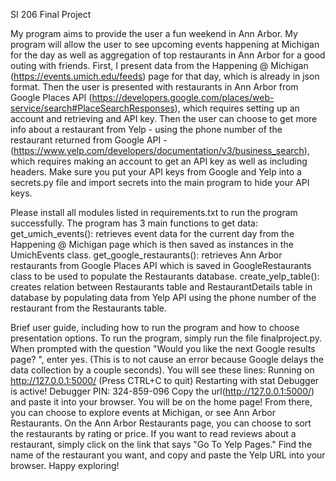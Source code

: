 SI 206 Final Project

My program aims to provide the user a fun weekend in Ann Arbor. My program will allow the user to see upcoming events happening at Michigan for the day as well as aggregation of top restaurants in Ann Arbor for a good outing with friends. First, I present data from the Happening @ Michigan (https://events.umich.edu/feeds) page for that day, which is already in json format. Then the user is presented with restaurants in Ann Arbor from Google Places API (https://developers.google.com/places/web-service/search#PlaceSearchResponses), which requires setting up an account and retrieving and API key. Then the user can choose to get more info about a restaurant from Yelp - using the phone number of the restaurant returned from Google API - (https://www.yelp.com/developers/documentation/v3/business_search), which requires making an account to get an API key as well as including headers. Make sure you put your API keys from Google and Yelp into a secrets.py file and import secrets into the main program to hide your API keys.

Please install all modules listed in requirements.txt to run the program successfully.
The program has 3 main functions to get data:
      get_umich_events(): retrieves event data for the current day from the Happening @ Michigan page which is then saved as instances in the UmichEvents class.
      get_google_restaurants(): retrieves Ann Arbor restaurants from Google Places API which is saved in GoogleRestaurants class to be used to populate the Restaurants database.
      create_yelp_table(): creates relation between Restaurants table and RestaurantDetails table in database by populating data from Yelp API using the phone number of the restaurant from the Restaurants table.

Brief user guide, including how to run the program and how to choose presentation options.
To run the program, simply run the file finalproject.py. When prompted with the question "Would you like the next Google results page? ", enter yes. (This is to not cause an error because Google delays the data collection by a couple seconds). You will see these lines:
  Running on http://127.0.0.1:5000/ (Press CTRL+C to quit)
  Restarting with stat
  Debugger is active!
  Debugger PIN: 324-859-096
Copy the url(http://127.0.0.1:5000/) and paste it into your browser. You will be on the home page! From there, you can choose to explore events at Michigan, or see Ann Arbor Restaurants. On the Ann Arbor Restaurants page, you can choose to sort the restaurants by rating or price. If you want to read reviews about a restaurant, simply click on the link that says "Go To Yelp Pages." Find the name of the restaurant you want, and copy and paste the Yelp URL into your browser.
Happy exploring! 
